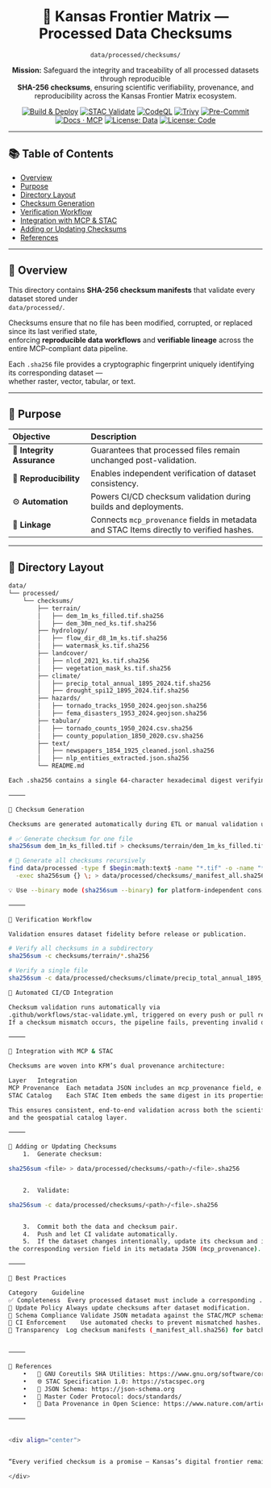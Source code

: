 <div align="center">

# 🔐 Kansas Frontier Matrix — Processed Data Checksums  
`data/processed/checksums/`

**Mission:** Safeguard the integrity and traceability of all processed datasets through reproducible  
**SHA-256 checksums**, ensuring scientific verifiability, provenance, and reproducibility across the Kansas Frontier Matrix ecosystem.

[![Build & Deploy](https://github.com/bartytime4life/Kansas-Frontier-Matrix/actions/workflows/site.yml/badge.svg)](../../../.github/workflows/site.yml)
[![STAC Validate](https://github.com/bartytime4life/Kansas-Frontier-Matrix/actions/workflows/stac-validate.yml/badge.svg)](../../../.github/workflows/stac-validate.yml)
[![CodeQL](https://github.com/bartytime4life/Kansas-Frontier-Matrix/actions/workflows/codeql.yml/badge.svg)](../../../.github/workflows/codeql.yml)
[![Trivy](https://github.com/bartytime4life/Kansas-Frontier-Matrix/actions/workflows/trivy.yml/badge.svg)](../../../.github/workflows/trivy.yml)
[![Pre-Commit](https://github.com/bartytime4life/Kansas-Frontier-Matrix/actions/workflows/pre-commit.yml/badge.svg)](../../../.github/workflows/pre-commit.yml)
[![Docs · MCP](https://img.shields.io/badge/Docs-MCP-blue)](../../../docs/)
[![License: Data](https://img.shields.io/badge/License-CC--BY%204.0-green)](../../../LICENSE)
[![License: Code](https://img.shields.io/badge/License-MIT-yellow)](../../../LICENSE)

</div>

---

## 📚 Table of Contents
- [Overview](#overview)
- [Purpose](#purpose)
- [Directory Layout](#directory-layout)
- [Checksum Generation](#checksum-generation)
- [Verification Workflow](#verification-workflow)
- [Integration with MCP & STAC](#integration-with-mcp--stac)
- [Adding or Updating Checksums](#adding-or-updating-checksums)
- [References](#references)

---

## 🧠 Overview

This directory contains **SHA-256 checksum manifests** that validate every dataset stored under  
`data/processed/`.  

Checksums ensure that no file has been modified, corrupted, or replaced since its last verified state,  
enforcing **reproducible data workflows** and **verifiable lineage** across the entire MCP-compliant data pipeline.

Each `.sha256` file provides a cryptographic fingerprint uniquely identifying its corresponding dataset —  
whether raster, vector, tabular, or text.

---

## 🎯 Purpose

| Objective | Description |
|:--|:--|
| 🧩 **Integrity Assurance** | Guarantees that processed files remain unchanged post-validation. |
| 🔁 **Reproducibility** | Enables independent verification of dataset consistency. |
| ⚙️ **Automation** | Powers CI/CD checksum validation during builds and deployments. |
| 🔗 **Linkage** | Connects `mcp_provenance` fields in metadata and STAC Items directly to verified hashes. |

---

## 🧱 Directory Layout

```bash
data/
└── processed/
    └── checksums/
        ├── terrain/
        │   ├── dem_1m_ks_filled.tif.sha256
        │   ├── dem_30m_ned_ks.tif.sha256
        ├── hydrology/
        │   ├── flow_dir_d8_1m_ks.tif.sha256
        │   ├── watermask_ks.tif.sha256
        ├── landcover/
        │   ├── nlcd_2021_ks.tif.sha256
        │   ├── vegetation_mask_ks.tif.sha256
        ├── climate/
        │   ├── precip_total_annual_1895_2024.tif.sha256
        │   ├── drought_spi12_1895_2024.tif.sha256
        ├── hazards/
        │   ├── tornado_tracks_1950_2024.geojson.sha256
        │   ├── fema_disasters_1953_2024.geojson.sha256
        ├── tabular/
        │   ├── tornado_counts_1950_2024.csv.sha256
        │   ├── county_population_1850_2020.csv.sha256
        ├── text/
        │   ├── newspapers_1854_1925_cleaned.jsonl.sha256
        │   ├── nlp_entities_extracted.json.sha256
        └── README.md

Each .sha256 contains a single 64-character hexadecimal digest verifying a data asset’s byte-level integrity.

⸻

🔐 Checksum Generation

Checksums are generated automatically during ETL or manual validation using GNU Coreutils or equivalent.

# ✅ Generate checksum for one file
sha256sum dem_1m_ks_filled.tif > checksums/terrain/dem_1m_ks_filled.tif.sha256

# 🔁 Generate all checksums recursively
find data/processed -type f $begin:math:text$ -name "*.tif" -o -name "*.csv" -o -name "*.jsonl" $end:math:text$ \
  -exec sha256sum {} \; > data/processed/checksums/_manifest_all.sha256

💡 Use --binary mode (sha256sum --binary) for platform-independent consistency.

⸻

🔎 Verification Workflow

Validation ensures dataset fidelity before release or publication.

# Verify all checksums in a subdirectory
sha256sum -c checksums/terrain/*.sha256

# Verify a single file
sha256sum -c data/processed/checksums/climate/precip_total_annual_1895_2024.tif.sha256

🔄 Automated CI/CD Integration

Checksum validation runs automatically via
.github/workflows/stac-validate.yml, triggered on every push or pull request.
If a checksum mismatch occurs, the pipeline fails, preventing invalid data merges.

⸻

🧩 Integration with MCP & STAC

Checksums are woven into KFM’s dual provenance architecture:

Layer	Integration
MCP Provenance	Each metadata JSON includes an mcp_provenance field, e.g. "sha256:abc123…".
STAC Catalog	Each STAC Item embeds the same digest in its properties for cross-verification.

This ensures consistent, end-to-end validation across both the scientific provenance chain
and the geospatial catalog layer.

⸻

🧮 Adding or Updating Checksums
	1.	Generate checksum:

sha256sum <file> > data/processed/checksums/<path>/<file>.sha256


	2.	Validate:

sha256sum -c data/processed/checksums/<path>/<file>.sha256


	3.	Commit both the data and checksum pair.
	4.	Push and let CI validate automatically.
	5.	If the dataset changes intentionally, update its checksum and increment
the corresponding version field in its metadata JSON (mcp_provenance).

⸻

🧠 Best Practices

Category	Guideline
✅ Completeness	Every processed dataset must include a corresponding .sha256.
🔄 Update Policy	Always update checksums after dataset modification.
🧾 Schema Compliance	Validate JSON metadata against the STAC/MCP schemas.
🧪 CI Enforcement	Use automated checks to prevent mismatched hashes.
🧰 Transparency	Log checksum manifests (_manifest_all.sha256) for batch audits.


⸻

📖 References
	•	🔗 GNU Coreutils SHA Utilities: https://www.gnu.org/software/coreutils/manual/html_node/sha2-utilities.html
	•	🌐 STAC Specification 1.0: https://stacspec.org
	•	🧩 JSON Schema: https://json-schema.org
	•	📘 Master Coder Protocol: docs/standards/
	•	🧭 Data Provenance in Open Science: https://www.nature.com/articles/s41597-019-0193-2

⸻


<div align="center">


“Every verified checksum is a promise — Kansas’s digital frontier remains consistent, transparent, and trusted.”

</div>